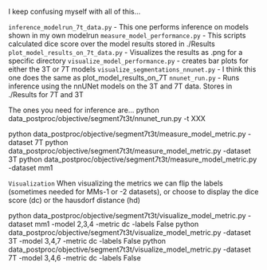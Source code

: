 I keep confusing myself with all of this...

``inference_modelrun_7t_data.py`` - This one performs inference on models shown in my own modelrun
``measure_model_performance.py`` - This scripts calculated dice score over the model results stored in ./Results
``plot_model_results_on_7t_data.py`` - Visualizes the results as .png for a specific directory
``visualize_model_performance.py`` - creates bar plots for either the 3T or 7T models
``visualize_segmentations_nnunet.py`` - I think this one does the same as plot_model_results_on_7T
``nnunet_run.py`` - Runs inference using the nnUNet models on the 3T and 7T data. Stores in ./Results for 7T and 3T

The ones you need for inference are...
python data_postproc/objective/segment7t3t/nnunet_run.py -t XXX

python data_postproc/objective/segment7t3t/measure_model_metric.py -dataset 7T
python data_postproc/objective/segment7t3t/measure_model_metric.py -dataset 3T
python data_postproc/objective/segment7t3t/measure_model_metric.py -dataset mm1

``Visualization``
When visualizing the metrics we can flip the labels (sometimes needed for MMs-1 or -2 datasets), or choose to display the dice score (dc) or the hausdorf distance (hd)

python data_postproc/objective/segment7t3t/visualize_model_metric.py -dataset mm1 -model 2,3,4 -metric dc -labels False
python data_postproc/objective/segment7t3t/visualize_model_metric.py -dataset 3T -model 3,4,7 -metric dc -labels False
python data_postproc/objective/segment7t3t/visualize_model_metric.py -dataset 7T -model 3,4,6 -metric dc -labels False
